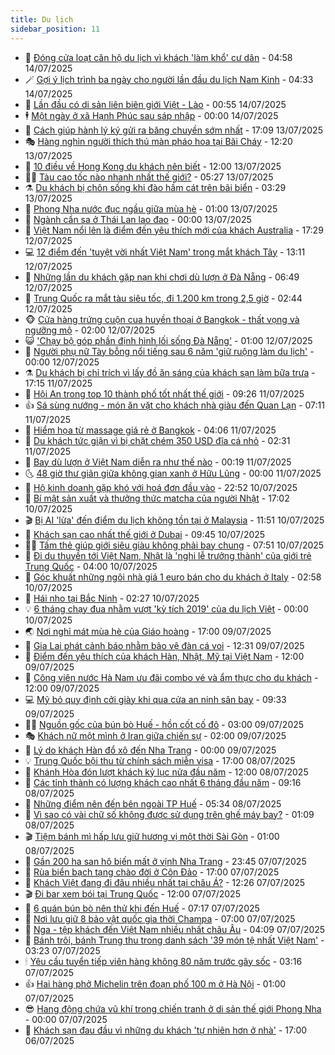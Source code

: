 ```yaml
---
title: Du lịch
sidebar_position: 11
---
```


<!-- vnexpress-du-lich:START -->
- 💂 [Đóng cửa loạt căn hộ du lịch vì khách &#39;làm khổ&#39; cư dân](https://vnexpress.net/dong-cua-loat-can-ho-du-lich-vi-khach-lam-kho-cu-dan-4913984.html) - 04:58 14/07/2025
- 🪄 [Gợi ý lịch trình ba ngày cho người lần đầu du lịch Nam Kinh](https://vnexpress.net/goi-y-lich-trinh-ba-ngay-cho-nguoi-lan-dau-du-lich-nam-kinh-4912576.html) - 04:33 14/07/2025
- 🦅 [Lần đầu có di sản liên biên giới Việt - Lào](https://vnexpress.net/lan-dau-co-di-san-lien-bien-gioi-viet-lao-4913744.html) - 00:55 14/07/2025
- 🕴 [Một ngày ở xã Hạnh Phúc sau sáp nhập](https://vnexpress.net/mot-ngay-o-xa-hanh-phuc-sau-sap-nhap-4913434.html) - 00:00 14/07/2025
- 👀 [Cách giúp hành lý ký gửi ra băng chuyền sớm nhất](https://vnexpress.net/cach-giup-hanh-ly-ky-gui-ra-bang-chuyen-som-nhat-4911464.html) - 17:09 13/07/2025
- 🎭 [Hàng nghìn người thích thú màn pháo hoa tại Bãi Cháy](https://vnexpress.net/hang-nghin-nguoi-thich-thu-man-phao-hoa-tai-bai-chay-4913710.html) - 12:20 13/07/2025
- 🦒 [10 điều về Hong Kong du khách nên biết](https://vnexpress.net/10-dieu-ve-hong-kong-du-khach-nen-biet-4911063.html) - 12:00 13/07/2025
- 👨‍🏫 [Tàu cao tốc nào nhanh nhất thế giới?](https://vnexpress.net/tau-cao-toc-nao-nhanh-nhat-the-gioi-4913614.html) - 05:27 13/07/2025
- ⚗️ [Du khách bị chôn sống khi đào hầm cát trên bãi biển](https://vnexpress.net/du-khach-bi-chon-song-khi-dao-ham-cat-tren-bai-bien-4913590.html) - 03:29 13/07/2025
- 🥸 [Phong Nha nước đục ngầu giữa mùa hè](https://vnexpress.net/phong-nha-nuoc-duc-ngau-giua-mua-he-4913472.html) - 01:00 13/07/2025
- 🤠 [Ngành cần sa ở Thái Lan lao đao](https://vnexpress.net/nganh-can-sa-o-thai-lan-lao-dao-4913362.html) - 00:00 13/07/2025
- 🚀 [Việt Nam nổi lên là điểm đến yêu thích mới của khách Australia](https://vnexpress.net/viet-nam-noi-len-la-diem-den-yeu-thich-moi-cua-khach-australia-4913135.html) - 17:29 12/07/2025
- 💻 [12 điểm đến &#39;tuyệt vời nhất Việt Nam&#39; trong mắt khách Tây](https://vnexpress.net/12-diem-den-tuyet-voi-nhat-viet-nam-trong-mat-khach-tay-4913012.html) - 13:11 12/07/2025
- 💼 [Những lần du khách gặp nạn khi chơi dù lượn ở Đà Nẵng](https://vnexpress.net/nhung-lan-du-khach-gap-nan-khi-choi-du-luon-o-da-nang-4912647.html) - 06:49 12/07/2025
- 🤡 [Trung Quốc ra mắt tàu siêu tốc, đi 1.200 km trong 2,5 giờ](https://vnexpress.net/trung-quoc-ra-mat-tau-sieu-toc-di-1-200-km-trong-2-5-gio-4913334.html) - 02:44 12/07/2025
- 🐵 [Cửa hàng trứng cuộn cua huyền thoại ở Bangkok - thất vọng và ngưỡng mộ](https://vnexpress.net/cua-hang-trung-cuon-cua-huyen-thoai-o-bangkok-that-vong-va-nguong-mo-4911522.html) - 02:00 12/07/2025
- 😺 [&#39;Chạy bộ góp phần định hình lối sống Đà Nẵng&#39;](https://vnexpress.net/chay-bo-gop-phan-dinh-hinh-loi-song-da-nang-4913024.html) - 01:00 12/07/2025
- 🌈 [Người phụ nữ Tày bỗng nổi tiếng sau 6 năm &#39;giữ ruộng làm du lịch&#39;](https://vnexpress.net/nguoi-phu-nu-tay-bong-noi-tieng-sau-6-nam-giu-ruong-lam-du-lich-4911745.html) - 00:00 12/07/2025
- ⚗️ [Du khách bị chỉ trích vì lấy đồ ăn sáng của khách sạn làm bữa trưa](https://vnexpress.net/du-khach-bi-chi-trich-vi-lay-do-an-sang-cua-khach-san-lam-bua-trua-4913210.html) - 17:15 11/07/2025
- 👀 [Hội An trong top 10 thành phố tốt nhất thế giới](https://vnexpress.net/hoi-an-trong-top-10-thanh-pho-tot-nhat-the-gioi-4913033.html) - 09:26 11/07/2025
- 👍 [Sá sùng nướng - món ăn vặt cho khách nhà giàu đến Quan Lạn](https://vnexpress.net/sa-sung-nuong-mon-an-vat-cho-khach-nha-giau-den-quan-lan-4911694.html) - 07:11 11/07/2025
- 💄 [Hiểm họa từ massage giá rẻ ở Bangkok](https://vnexpress.net/hiem-hoa-tu-massage-gia-re-o-bangkok-4912830.html) - 04:06 11/07/2025
- 🥷 [Du khách tức giận vì bị chặt chém 350 USD đĩa cá nhỏ](https://vnexpress.net/du-khach-tuc-gian-vi-bi-chat-chem-350-usd-dia-ca-nho-4912777.html) - 02:31 11/07/2025
- 📝 [Bay dù lượn ở Việt Nam diễn ra như thế nào](https://vnexpress.net/bay-du-luon-o-viet-nam-dien-ra-nhu-the-nao-4912582.html) - 00:19 11/07/2025
- 🌜 [48 giờ thư giãn giữa không gian xanh ở Hữu Lũng](https://vnexpress.net/48-gio-thu-gian-giua-khong-gian-xanh-o-huu-lung-4911851.html) - 00:00 11/07/2025
- 📝 [Hộ kinh doanh gặp khó với hoá đơn đầu vào](https://vnexpress.net/ho-kinh-doanh-gap-kho-voi-hoa-don-dau-vao-4912727.html) - 22:52 10/07/2025
- 🧰 [Bí mật sản xuất và thưởng thức matcha của người Nhật](https://vnexpress.net/bi-mat-san-xuat-va-thuong-thuc-matcha-cua-nguoi-nhat-4911546.html) - 17:02 10/07/2025
- 🎬 [Bị AI &#39;lừa&#39; đến điểm du lịch không tồn tại ở Malaysia](https://vnexpress.net/bi-ai-lua-den-diem-du-lich-khong-ton-tai-o-malaysia-4912671.html) - 11:51 10/07/2025
- 🧐 [Khách sạn cao nhất thế giới ở Dubai](https://vnexpress.net/khach-san-cao-nhat-the-gioi-o-dubai-4912569.html) - 09:45 10/07/2025
- 👨‍🏫 [Tấm thẻ giúp giới siêu giàu không phải bay chung](https://vnexpress.net/tam-the-giup-gioi-sieu-giau-khong-phai-bay-chung-4912388.html) - 07:51 10/07/2025
- 🦣 [Đi du thuyền tới Việt Nam, Nhật là &#39;nghi lễ trưởng thành&#39; của giới trẻ Trung Quốc](https://vnexpress.net/di-du-thuyen-toi-viet-nam-nhat-la-nghi-le-truong-thanh-cua-gioi-tre-trung-quoc-4911910.html) - 04:00 10/07/2025
- 🌋 [Góc khuất những ngôi nhà giá 1 euro bán cho du khách ở Italy](https://vnexpress.net/goc-khuat-nhung-ngoi-nha-gia-1-euro-ban-cho-du-khach-o-italy-4912324.html) - 02:58 10/07/2025
- 🦄 [Hái nho tại Bắc Ninh](https://vnexpress.net/hai-nho-tai-bac-ninh-4911588.html) - 02:27 10/07/2025
- 💡 [6 tháng chạy đua nhằm vượt &#39;kỳ tích 2019&#39; của du lịch Việt](https://vnexpress.net/6-thang-chay-dua-nham-vuot-ky-tich-2019-cua-du-lich-viet-4912169.html) - 00:00 10/07/2025
- 🌏 [Nơi nghỉ mát mùa hè của Giáo hoàng](https://vnexpress.net/noi-nghi-mat-mua-he-cua-giao-hoang-4911934.html) - 17:00 09/07/2025
- 💂 [Gia Lai phát cảnh báo nhằm bảo vệ đàn cá voi](https://vnexpress.net/gia-lai-phat-canh-bao-nham-bao-ve-dan-ca-voi-4912139.html) - 12:31 09/07/2025
- 🤩 [Điểm đến yêu thích của khách Hàn, Nhật, Mỹ tại Việt Nam](https://vnexpress.net/diem-den-yeu-thich-cua-khach-han-nhat-my-tai-viet-nam-4911731.html) - 12:00 09/07/2025
- 💪 [Công viên nước Hà Nam ưu đãi combo vé và ẩm thực cho du khách](https://vnexpress.net/cong-vien-nuoc-ha-nam-uu-dai-combo-ve-va-am-thuc-cho-du-khach-4912193.html) - 12:00 09/07/2025
- 💻 [Mỹ bỏ quy định cởi giày khi qua cửa an ninh sân bay](https://vnexpress.net/my-bo-quy-dinh-coi-giay-khi-qua-cua-an-ninh-san-bay-4911893.html) - 09:33 09/07/2025
- 🧑‍💻 [Nguồn gốc của bún bò Huế - hồn cốt cố đô](https://vnexpress.net/nguon-goc-cua-bun-bo-hue-hon-cot-co-do-4910854.html) - 03:00 09/07/2025
- 🎭 [Khách nữ một mình ở Iran giữa chiến sự](https://vnexpress.net/khach-nu-mot-minh-o-iran-giua-chien-su-4911456.html) - 02:00 09/07/2025
- 🧐 [Lý do khách Hàn đổ xô đến Nha Trang](https://vnexpress.net/ly-do-khach-han-do-xo-den-nha-trang-4911077.html) - 00:00 09/07/2025
- 💡 [Trung Quốc bội thu từ chính sách miễn visa](https://vnexpress.net/trung-quoc-boi-thu-tu-chinh-sach-mien-visa-4911392.html) - 17:00 08/07/2025
- 🌊 [Khánh Hòa đón lượt khách kỷ lục nửa đầu năm](https://vnexpress.net/khanh-hoa-don-luot-khach-ky-luc-nua-dau-nam-4911686.html) - 12:00 08/07/2025
- 🎃 [Các tỉnh thành có lượng khách cao nhất 6 tháng đầu năm](https://vnexpress.net/cac-tinh-thanh-co-luong-khach-cao-nhat-6-thang-dau-nam-4911542.html) - 09:16 08/07/2025
- 🧠 [Những điểm nên đến bên ngoài TP Huế](https://vnexpress.net/nhung-diem-nen-den-ben-ngoai-tp-hue-4909656.html) - 05:34 08/07/2025
- 💄 [Vì sao có vài chữ số không được sử dụng trên ghế máy bay?](https://vnexpress.net/vi-sao-co-vai-chu-so-khong-duoc-su-dung-tren-ghe-may-bay-4910620.html) - 01:09 08/07/2025
- 🎬 [Tiệm bánh mì hấp lưu giữ hương vị một thời Sài Gòn](https://vnexpress.net/tiem-banh-mi-hap-luu-giu-huong-vi-mot-thoi-sai-gon-4905573.html) - 01:00 08/07/2025
- 🐻 [Gần 200 ha san hô biến mất ở vịnh Nha Trang](https://vnexpress.net/gan-200-ha-san-ho-bien-mat-o-vinh-nha-trang-4911314.html) - 23:45 07/07/2025
- 🌝 [Rùa biển bạch tạng chào đời ở Côn Đảo](https://vnexpress.net/rua-bien-bach-tang-chao-doi-o-con-dao-4911268.html) - 17:00 07/07/2025
- 🤩 [Khách Việt đang đi đâu nhiều nhất tại châu Á?](https://vnexpress.net/khach-viet-dang-di-dau-nhieu-nhat-tai-chau-a-4911153.html) - 12:26 07/07/2025
- 🎬 [Đi bar xem bói tại Trung Quốc](https://vnexpress.net/di-bar-xem-boi-tai-trung-quoc-4911112.html) - 12:00 07/07/2025
- 🦩 [6 quán bún bò nên thử khi đến Huế](https://vnexpress.net/6-quan-bun-bo-nen-thu-khi-den-hue-4910981.html) - 07:17 07/07/2025
- 🦍 [Nơi lưu giữ 8 bảo vật quốc gia thời Champa](https://vnexpress.net/noi-luu-giu-8-bao-vat-quoc-gia-thoi-champa-4910967.html) - 07:00 07/07/2025
- 👀 [Nga - tệp khách đến Việt Nam nhiều nhất châu Âu](https://vnexpress.net/nga-tep-khach-den-viet-nam-nhieu-nhat-chau-au-4910976.html) - 04:09 07/07/2025
- 🧰 [Bánh trôi, bánh Trung thu trong danh sách &#39;39 món tệ nhất Việt Nam&#39;](https://vnexpress.net/banh-troi-banh-trung-thu-trong-danh-sach-39-mon-te-nhat-viet-nam-4910986.html) - 03:23 07/07/2025
- 🕯 [Yêu cầu tuyển tiếp viên hàng không 80 năm trước gây sốc](https://vnexpress.net/yeu-cau-tuyen-tiep-vien-hang-khong-80-nam-truoc-gay-soc-4910942.html) - 03:16 07/07/2025
- 👍 [Hai hàng phở Michelin trên đoạn phố 100 m ở Hà Nội](https://vnexpress.net/hai-hang-pho-michelin-tren-doan-pho-100-m-o-ha-noi-4907303.html) - 01:00 07/07/2025
- 😎 [Hang động chứa vũ khí trong chiến tranh ở di sản thế giới Phong Nha](https://vnexpress.net/hang-dong-chua-vu-khi-trong-chien-tranh-o-di-san-the-gioi-phong-nha-4910768.html) - 00:00 07/07/2025
- 🐘 [Khách sạn đau đầu vì những du khách &#39;tự nhiên hơn ở nhà&#39;](https://vnexpress.net/khach-san-dau-dau-vi-nhung-du-khach-tu-nhien-hon-o-nha-4909490.html) - 17:00 06/07/2025<!-- vnexpress-du-lich:END -->
